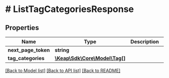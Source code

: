 # # ListTagCategoriesResponse

## Properties

Name | Type | Description | Notes
------------ | ------------- | ------------- | -------------
**next_page_token** | **string** |  | [optional]
**tag_categories** | [**\Keap\Sdk\Core\Model\Tag[]**](Tag.md) |  | [optional]

[[Back to Model list]](../../README.md#models) [[Back to API list]](../../README.md#endpoints) [[Back to README]](../../README.md)
